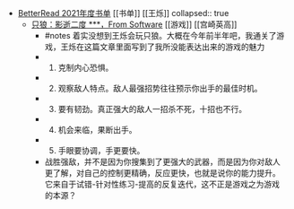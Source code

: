 - [BetterRead 2021年度书单](https://mp.weixin.qq.com/s/ihVUs4VlYbLyFlLLle4c_Q) [[书单]] [[王烁]]
  collapsed:: true
	- [只狼：影逝二度 ***，From Software](https://zh.wikipedia.org/zh-hans/隻狼：暗影雙死) [[游戏]] [[宫崎英高]]
		- #notes 着实没想到王烁会玩只狼。大概在今年前半年吧，我通关了游戏，王烁在这篇文章里面写到了我所没能表达出来的游戏的魅力
		- 1. 克制内心恐惧。
		- 2. 观察敌人特点。敌人最强招势往往预示你出手的最佳时机。
		- 3. 要有韧劲。真正强大的敌人一招杀不死，十招也不行。
		- 4. 机会来临，果断出手。
		- 5. 手眼要协调，手更要快。
		- 战胜强敌，并不是因为你搜集到了更强大的武器，而是因为你对敌人更了解，对自己的控制更精确，反应更快，也就是说你的能力提升。它来自于试错-针对性练习-提高的反复迭代，这不正是游戏之为游戏的本源？
